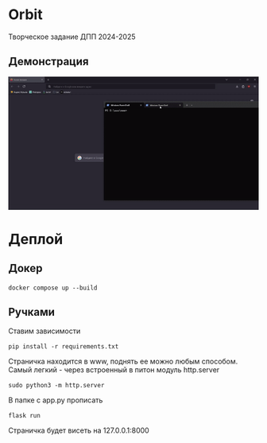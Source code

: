 # Orbit

Творческое задание ДПП 2024-2025

## Демонстрация
![](.readme/demo.gif)

# Деплой

## Докер
```
docker compose up --build
```

## Ручками
Ставим зависимости
```
pip install -r requirements.txt
```

Страничка находится в www, поднять ее можно любым способом. Самый легкий - через встроенный в питон модуль http.server
```
sudo python3 -m http.server
``` 

В папке с app.py прописать
```
flask run
```

Страничка будет висеть на 127.0.0.1:8000